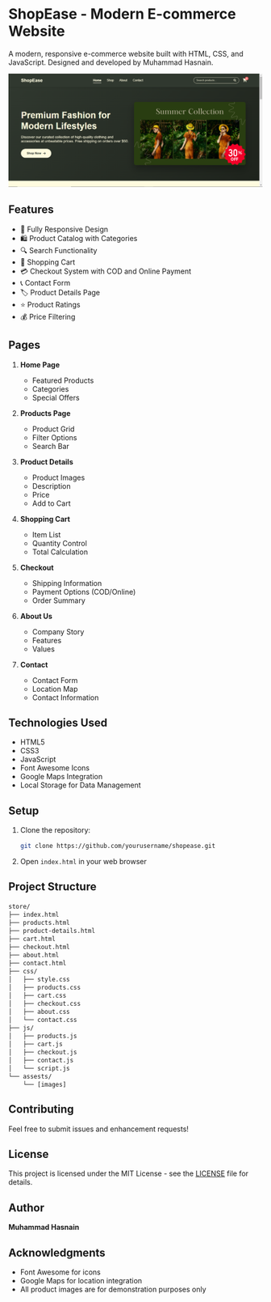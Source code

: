 # ShopEase - Modern E-commerce Website

A modern, responsive e-commerce website built with HTML, CSS, and JavaScript. Designed and developed by Muhammad Hasnain.

![ShopEase Screenshot](23.PNG)

## Features

- 📱 Fully Responsive Design
- 🛍️ Product Catalog with Categories
- 🔍 Search Functionality
- 🛒 Shopping Cart
- 💳 Checkout System with COD and Online Payment
- 📞 Contact Form
- 🏷️ Product Details Page
- ⭐ Product Ratings
- 💰 Price Filtering

## Pages

1. **Home Page**
   - Featured Products
   - Categories
   - Special Offers

2. **Products Page**
   - Product Grid
   - Filter Options
   - Search Bar

3. **Product Details**
   - Product Images
   - Description
   - Price
   - Add to Cart

4. **Shopping Cart**
   - Item List
   - Quantity Control
   - Total Calculation

5. **Checkout**
   - Shipping Information
   - Payment Options (COD/Online)
   - Order Summary

6. **About Us**
   - Company Story
   - Features
   - Values

7. **Contact**
   - Contact Form
   - Location Map
   - Contact Information

## Technologies Used

- HTML5
- CSS3
- JavaScript
- Font Awesome Icons
- Google Maps Integration
- Local Storage for Data Management

## Setup

1. Clone the repository:
   ```bash
   git clone https://github.com/yourusername/shopease.git
   ```

2. Open `index.html` in your web browser

## Project Structure

```
store/
├── index.html
├── products.html
├── product-details.html
├── cart.html
├── checkout.html
├── about.html
├── contact.html
├── css/
│   ├── style.css
│   ├── products.css
│   ├── cart.css
│   ├── checkout.css
│   ├── about.css
│   └── contact.css
├── js/
│   ├── products.js
│   ├── cart.js
│   ├── checkout.js
│   ├── contact.js
│   └── script.js
└── assests/
    └── [images]
```

## Contributing

Feel free to submit issues and enhancement requests!

## License

This project is licensed under the MIT License - see the [LICENSE](LICENSE) file for details.

## Author

**Muhammad Hasnain**

## Acknowledgments

- Font Awesome for icons
- Google Maps for location integration
- All product images are for demonstration purposes only

